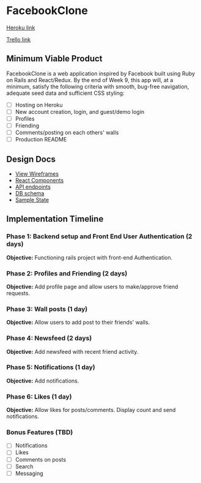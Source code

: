 # FacebookClone

[Heroku link][heroku]

[Trello link][trello]

[heroku]: https://facebook-adom.herokuapp.com/#/welcome
[trello]: https://trello.com/b/jZri4w0T/facebook-clone

## Minimum Viable Product

FacebookClone is a web application inspired by Facebook built using Ruby on Rails
and React/Redux.  By the end of Week 9, this app will, at a minimum, satisfy the
following criteria with smooth, bug-free navigation, adequate seed data and
sufficient CSS styling:

- [ ] Hosting on Heroku
- [ ] New account creation, login, and guest/demo login
- [ ] Profiles
- [ ] Friending
- [ ] Comments/posting on each others' walls
- [ ] Production README

## Design Docs
* [View Wireframes][wireframes]
* [React Components][components]
* [API endpoints][api-endpoints]
* [DB schema][schema]
* [Sample State][sample-state]

[wireframes]: docs/wireframes
[components]: docs/component-hierarchy.md
[sample-state]: docs/sample-state.md
[api-endpoints]: docs/api-endpoints.md
[schema]: docs/schema.md

## Implementation Timeline

### Phase 1: Backend setup and Front End User Authentication (2 days)

**Objective:** Functioning rails project with front-end Authentication.

### Phase 2: Profiles and Friending (2 days)

**Objective:** Add profile page and allow users to make/approve friend requests.

### Phase 3: Wall posts (1 day)

**Objective:** Allow users to add post to their friends' walls.

### Phase 4: Newsfeed (2 days)

**Objective:** Add newsfeed with recent friend activity.

### Phase 5: Notifications (1 day)

**Objective:** Add notifications.

### Phase 6: Likes (1 day)

**Objective:** Allow likes for posts/comments. Display count and send notifications.

### Bonus Features (TBD)
- [ ] Notifications
- [ ] Likes
- [ ] Comments on posts
- [ ] Search
- [ ] Messaging
